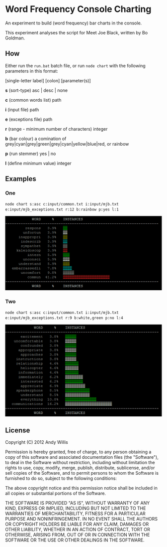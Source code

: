 # Word Frequency Console Charting

An experiment to build (word frequency) bar charts in the console.

This experiment analyses the script for Meet Joe Black, written by Bo Goldman.

## How

Either run the `run.bat` batch file, or run `node chart` with the following parameters in this format:

[single-letter label] [colon] [parameter(s)]

**s** (sort-type) asc | desc | none

**c** (common words list) path

**i** (input file) path

**e** (exceptions file) path

**r** (range - minimum number of characters) integer

**b** (bar colour) a comination of grey|cyan|grey|green|grey|cyan|yellow|blue|red, or rainbow

**p** (run stemmer) yes | no

**l** (define minimum value) integer

## Examples

### One

`node chart s:asc c:input/common.txt i:input/mjb.txt e:input/mjb_exceptions.txt r:12 b:rainbow p:yes l:1`

![chart1](https://raw.githubusercontent.com/andywillis/wordFrequency/master/docs/1.PNG)

### Two

`node chart s:asc c:input/common.txt i:input/mjb.txt e:input/mjb_exceptions.txt r:9 b:white,green p:no l:4`

![chart1](https://raw.githubusercontent.com/andywillis/wordFrequency/master/docs/2.PNG)

## License

Copyright (C) 2012 Andy Willis

Permission is hereby granted, free of charge, to any person obtaining a copy of this software and associated documentation files (the "Software"), to deal in the Software without restriction, including without limitation the rights to use, copy, modify, merge, publish, distribute, sublicense, and/or sell copies of the Software, and to permit persons to whom the Software is furnished to do so, subject to the following conditions:

The above copyright notice and this permission notice shall be included in all copies or substantial portions of the Software.

THE SOFTWARE IS PROVIDED "AS IS", WITHOUT WARRANTY OF ANY KIND, EXPRESS OR IMPLIED, INCLUDING BUT NOT LIMITED TO THE WARRANTIES OF MERCHANTABILITY, FITNESS FOR A PARTICULAR PURPOSE AND NONINFRINGEMENT. IN NO EVENT SHALL THE AUTHORS OR COPYRIGHT HOLDERS BE LIABLE FOR ANY CLAIM, DAMAGES OR OTHER LIABILITY, WHETHER IN AN ACTION OF CONTRACT, TORT OR OTHERWISE, ARISING FROM, OUT OF OR IN CONNECTION WITH THE SOFTWARE OR THE USE OR OTHER DEALINGS IN THE SOFTWARE.